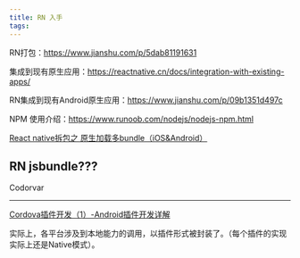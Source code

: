 ```yaml
---
title: RN 入手
tags:
---
```

RN打包：https://www.jianshu.com/p/5dab81191631


集成到现有原生应用：https://reactnative.cn/docs/integration-with-existing-apps/


RN集成到现有Android原生应用：https://www.jianshu.com/p/09b1351d497c

NPM 使用介绍：https://www.runoob.com/nodejs/nodejs-npm.html


[React native拆包之 原生加载多bundle（iOS&Android）](https://blog.csdn.net/tyro_smallnew/article/details/83660345)


RN jsbundle???
---

Codorvar



----



[Cordova插件开发（1）-Android插件开发详解](https://blog.csdn.net/fxp850899969/article/details/70195569)



[](https://blog.csdn.net/liugang921118/article/details/82345435)



[](https://blog.csdn.net/lifeshow/article/details/51028948?depth_1-utm_source=distribute.pc_relevant.none-task&utm_source=distribute.pc_relevant.none-task)


实际上，各平台涉及到本地能力的调用，以插件形式被封装了。（每个插件的实现实际上还是Native模式）。



[](https://blog.csdn.net/weixin_37730482/article/details/73920722?depth_1-utm_source=distribute.pc_relevant.none-task&utm_source=distribute.pc_relevant.none-task)